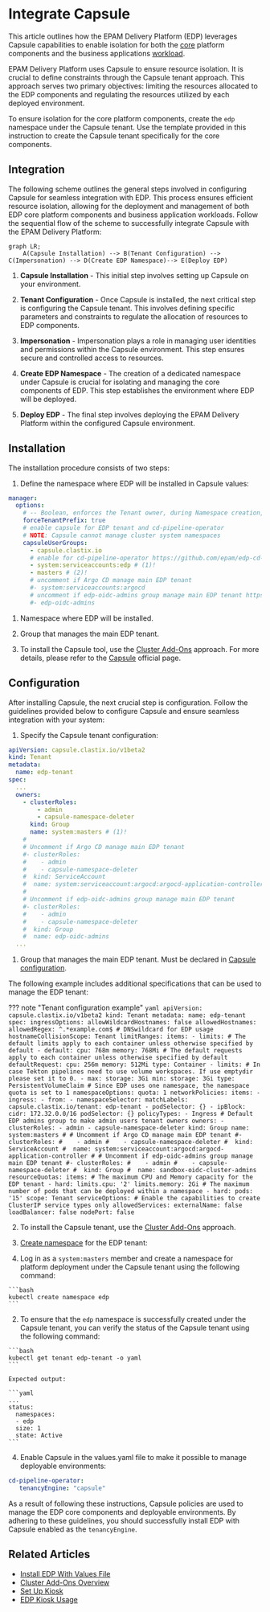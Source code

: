 # Integrate Capsule

This article outlines how the EPAM Delivery Platform (EDP) leverages Capsule capabilities to enable isolation for both the [core](install-kuberocketci.mdx) platform components and the business applications [workload](../user-guide/add-cd-pipeline.md).

EPAM Delivery Platform uses Capsule to ensure resource isolation. It is crucial to define constraints through the Capsule tenant approach. This approach serves two primary objectives: limiting the resources allocated to the EDP components and regulating the resources utilized by each deployed environment.

To ensure isolation for the core platform components, create the `edp` namespace under the Capsule tenant. Use the template provided in this instruction to create the Capsule tenant specifically for the core components.

## Integration

The following scheme outlines the general steps involved in configuring Capsule for seamless integration with EDP. This process ensures efficient resource isolation, allowing for the deployment and management of both EDP core platform components and business application workloads.
Follow the sequential flow of the scheme to successfully integrate Capsule with the EPAM Delivery Platform:

```mermaid
graph LR;
    A(Capsule Installation) --> B(Tenant Configuration) --> C(Impersonation) --> D(Create EDP Namespace)--> E(Deploy EDP)
```

1. **Capsule Installation** - This initial step involves setting up Capsule on your environment.

2. **Tenant Configuration** - Once Capsule is installed, the next critical step is configuring the Capsule tenant. This involves defining specific parameters and constraints to regulate the allocation of resources to EDP components.

3. **Impersonation** - Impersonation plays a role in managing user identities and permissions within the Capsule environment. This step ensures secure and controlled access to resources.

4. **Create EDP Namespace** - The creation of a dedicated namespace under Capsule is crucial for isolating and managing the core components of EDP. This step establishes the environment where EDP will be deployed.

5. **Deploy EDP** - The final step involves deploying the EPAM Delivery Platform within the configured Capsule environment.

## Installation

The installation procedure consists of two steps:

1. Define the namespace where EDP will be installed in Capsule values:

  ```yaml title="values.yaml" linenums="1" hl_lines="11"
  manager:
    options:
      # -- Boolean, enforces the Tenant owner, during Namespace creation, to name it using the selected Tenant name as prefix, separated by a dash
      forceTenantPrefix: true
      # enable capsule for EDP tenant and cd-pipeline-operator
      # NOTE: Capsule cannot manage cluster system namespaces
      capsuleUserGroups:
        - capsule.clastix.io
        # enable for cd-pipeline-operator https://github.com/epam/edp-cd-pipeline-operator/blob/release/2.17/deploy-templates/values.yaml#L10
        - system:serviceaccounts:edp # (1)!
        - masters # (2)!
        # uncomment if Argo CD manage main EDP tenant
        #- system:serviceaccounts:argocd
        # uncomment if edp-oidc-admins group manage main EDP tenant https://epam.github.io/edp-install/operator-guide/edp-access-model
        #- edp-oidc-admins
  ```

  1.  Namespace where EDP will be installed.
  2.  Group that manages the main EDP tenant.


2. To install the Capsule tool, use the [Cluster Add-Ons](https://github.com/epam/edp-cluster-add-ons) approach. For more details, please refer to the [Capsule](https://capsule.clastix.io/docs/general) official page.

## Configuration

After installing Capsule, the next crucial step is configuration. Follow the guidelines provided below to configure Capsule and ensure seamless integration with your system:

1. Specify the Capsule tenant configuration:

  ```yaml title="edp-tenant-example.yaml"
  apiVersion: capsule.clastix.io/v1beta2
  kind: Tenant
  metadata:
    name: edp-tenant
  spec:
    ...
    owners:
      - clusterRoles:
          - admin
          - capsule-namespace-deleter
        kind: Group
        name: system:masters # (1)!
      #
      # Uncomment if Argo CD manage main EDP tenant
      #- clusterRoles:
      #    - admin
      #    - capsule-namespace-deleter
      #  kind: ServiceAccount
      #  name: system:serviceaccount:argocd:argocd-application-controller
      #
      # Uncomment if edp-oidc-admins group manage main EDP tenant
      #- clusterRoles:
      #    - admin
      #    - capsule-namespace-deleter
      #  kind: Group
      #  name: edp-oidc-admins
    ...
  ```

  1. Group that manages the main EDP tenant. Must be declared in [Capsule configuration](#__codelineno-0-11).

  The following example includes additional specifications that can be used to manage the EDP tenant:

  ??? note "Tenant configuration example"
      ```yaml
      apiVersion: capsule.clastix.io/v1beta2
      kind: Tenant
      metadata:
        name: edp-tenant
      spec:
        ingressOptions:
          allowWildcardHostnames: false
          allowedHostnames:
            allowedRegex: ^.*example.com$ # DNSwildcard for EDP usage
          hostnameCollisionScope: Tenant
        limitRanges:
          items:
            - limits:
                  # The default limits apply to each container unless otherwise specified by default
                - default:
                    cpu: 768m
                    memory: 768Mi
                  # The default requests apply to each container unless otherwise specified by default
                  defaultRequest:
                    cpu: 256m
                    memory: 512Mi
                  type: Container
            - limits:
                # In case Tekton pipelines need to use volume workspaces. If use emptydir please set it to 0.
                - max:
                    storage: 3Gi
                  min:
                    storage: 3Gi
                  type: PersistentVolumeClaim
        # Since EDP uses one namespace, the namespace quota is set to 1
        namespaceOptions:
          quota: 1
        networkPolicies:
          items:
            - ingress:
                - from:
                    - namespaceSelector:
                        matchLabels:
                          capsule.clastix.io/tenant: edp-tenant
                    - podSelector: {}
                    - ipBlock:
                        cidr: 172.32.0.0/16
              podSelector: {}
              policyTypes:
                - Ingress
        # Default EDP admins group to make admin users tenant owners
        owners:
          - clusterRoles:
              - admin
              - capsule-namespace-deleter
            kind: Group
            name: system:masters
          #
          # Uncomment if Argo CD manage main EDP tenant
          #- clusterRoles:
          #    - admin
          #    - capsule-namespace-deleter
          #  kind: ServiceAccount
          #  name: system:serviceaccount:argocd:argocd-application-controller
          #
          # Uncomment if edp-oidc-admins group manage main EDP tenant
          #- clusterRoles:
          #    - admin
          #    - capsule-namespace-deleter
          #  kind: Group
          #  name: sandbox-oidc-cluster-admins
        resourceQuotas:
          items:
              # The maximum CPU and Memory capacity for the EDP tenant
            - hard:
                limits.cpu: '2'
                limits.memory: 2Gi
              # The maximum number of pods that can be deployed within a namespace
            - hard:
                pods: '15'
          scope: Tenant
        serviceOptions:
          # Enable the capabilities to create ClusterIP service types only
          allowedServices:
            externalName: false
            loadBalancer: false
            nodePort: false
      ```

2. To install the Capsule tenant, use the [Cluster Add-Ons](https://github.com/epam/edp-cluster-add-ons) approach.

3. [Create namespace](https://capsule.clastix.io/docs/general/tutorial/#create-namespaces) for the EDP tenant:

  1. Log in as a `system:masters` member and create a namespace for platform deployment under the Capsule tenant using the following command:

    ```bash
    kubectl create namespace edp
    ```

  2. To ensure that the `edp` namespace is successfully created under the Capsule tenant, you can verify the status of the Capsule tenant using the following command:

    ```bash
    kubectl get tenant edp-tenant -o yaml
    ```

    Expected output:

    ```yaml
    ...
    status:
      namespaces:
      - edp
      size: 1
      state: Active
    ```

4. Enable Capsule in the values.yaml file to make it possible to manage deployable environments:

  ```yaml title="values.yaml"
  cd-pipeline-operator:
     tenancyEngine: "capsule"
  ```

As a result of following these instructions, Capsule policies are used to manage the EDP core components and deployable environments. By adhering to these guidelines, you should successfully install EDP with Capsule enabled as the `tenancyEngine`.

## Related Articles

* [Install EDP With Values File](install-kuberocketci.mdx)
* [Cluster Add-Ons Overview](add-ons-overview.md)
* [Set Up Kiosk](install-kiosk.md)
* [EDP Kiosk Usage](edp-kiosk-usage.md)
